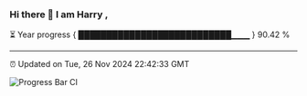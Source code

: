 ### Hi there 👋 I am Harry , 

⏳ Year progress { ███████████████████████████▁▁▁ } 90.42 %

---

⏰ Updated on Tue, 26 Nov 2024 22:42:33 GMT

![Progress Bar CI](https://github.com/duykhang68/duykhang68/workflows/Progress%20Bar%20CI/badge.svg)

